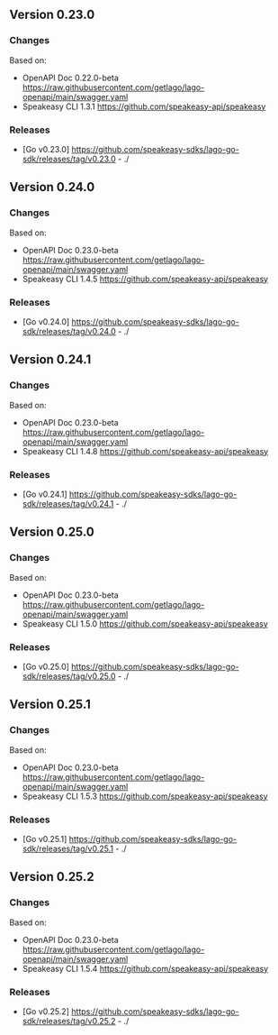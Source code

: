 

## Version 0.23.0
### Changes
Based on:
- OpenAPI Doc 0.22.0-beta https://raw.githubusercontent.com/getlago/lago-openapi/main/swagger.yaml
- Speakeasy CLI 1.3.1 https://github.com/speakeasy-api/speakeasy
### Releases
- [Go v0.23.0] https://github.com/speakeasy-sdks/lago-go-sdk/releases/tag/v0.23.0 - ./

## Version 0.24.0
### Changes
Based on:
- OpenAPI Doc 0.23.0-beta https://raw.githubusercontent.com/getlago/lago-openapi/main/swagger.yaml
- Speakeasy CLI 1.4.5 https://github.com/speakeasy-api/speakeasy
### Releases
- [Go v0.24.0] https://github.com/speakeasy-sdks/lago-go-sdk/releases/tag/v0.24.0 - ./

## Version 0.24.1
### Changes
Based on:
- OpenAPI Doc 0.23.0-beta https://raw.githubusercontent.com/getlago/lago-openapi/main/swagger.yaml
- Speakeasy CLI 1.4.8 https://github.com/speakeasy-api/speakeasy
### Releases
- [Go v0.24.1] https://github.com/speakeasy-sdks/lago-go-sdk/releases/tag/v0.24.1 - ./

## Version 0.25.0
### Changes
Based on:
- OpenAPI Doc 0.23.0-beta https://raw.githubusercontent.com/getlago/lago-openapi/main/swagger.yaml
- Speakeasy CLI 1.5.0 https://github.com/speakeasy-api/speakeasy
### Releases
- [Go v0.25.0] https://github.com/speakeasy-sdks/lago-go-sdk/releases/tag/v0.25.0 - ./

## Version 0.25.1
### Changes
Based on:
- OpenAPI Doc 0.23.0-beta https://raw.githubusercontent.com/getlago/lago-openapi/main/swagger.yaml
- Speakeasy CLI 1.5.3 https://github.com/speakeasy-api/speakeasy
### Releases
- [Go v0.25.1] https://github.com/speakeasy-sdks/lago-go-sdk/releases/tag/v0.25.1 - ./

## Version 0.25.2
### Changes
Based on:
- OpenAPI Doc 0.23.0-beta https://raw.githubusercontent.com/getlago/lago-openapi/main/swagger.yaml
- Speakeasy CLI 1.5.4 https://github.com/speakeasy-api/speakeasy
### Releases
- [Go v0.25.2] https://github.com/speakeasy-sdks/lago-go-sdk/releases/tag/v0.25.2 - ./